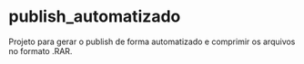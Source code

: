 # publish_automatizado

Projeto para gerar o publish de forma automatizado e comprimir os arquivos no formato .RAR.
